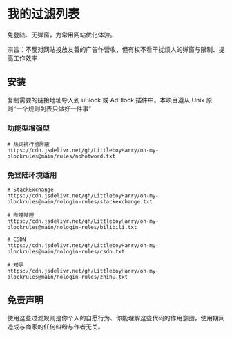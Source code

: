 # 我的过滤列表

免登陆、无弹窗，为常用网站优化体验。

宗旨：不反对网站投放友善的广告作营收，但有权不看干扰烦人的弹窗与限制、提高工作效率

## 安装

复制需要的链接地址导入到 uBlock 或 AdBlock 插件中。本项目遵从 Unix 原则“一个规则列表只做好一件事”

### 功能型增强型

```shell
# 热词排行榜屏蔽
https://cdn.jsdelivr.net/gh/LittleboyHarry/oh-my-blockrules@main/rules/nohotword.txt
```

### 免登陆环境适用

```shell
# StackExchange
https://cdn.jsdelivr.net/gh/LittleboyHarry/oh-my-blockrules@main/nologin-rules/stackexchange.txt

# 哔哩哔哩
https://cdn.jsdelivr.net/gh/LittleboyHarry/oh-my-blockrules@main/nologin-rules/bilibili.txt

# CSDN
https://cdn.jsdelivr.net/gh/LittleboyHarry/oh-my-blockrules@main/nologin-rules/csdn.txt

# 知乎
https://cdn.jsdelivr.net/gh/LittleboyHarry/oh-my-blockrules@main/nologin-rules/zhihu.txt

```

## 免责声明

使用这些过滤规则是你个人的自愿行为、你能理解这些代码的作用意图，使用期间造成与商家的任何纠纷与作者无关。
